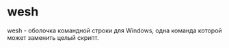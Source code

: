 # wesh
wesh - оболочка командной строки для Windows, одна команда которой может заменить целый скрипт.
